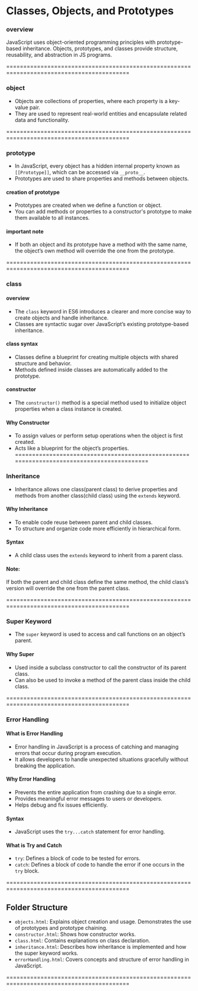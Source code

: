 # Classes, Objects, and Prototypes

### **overview**

JavaScript uses object-oriented programming principles with prototype-based inheritance. Objects, prototypes, and classes provide structure, reusability, and abstraction in JS programs.

==========================================================================================

### **object**

- Objects are collections of properties, where each property is a key-value pair.
- They are used to represent real-world entities and encapsulate related data and functionality.

==========================================================================================

### **prototype**

- In JavaScript, every object has a hidden internal property known as `[[Prototype]]`, which can be accessed via `__proto__`.
- Prototypes are used to share properties and methods between objects.

#### **creation of prototype**
- Prototypes are created when we define a function or object.
- You can add methods or properties to a constructor's prototype to make them available to all instances.

#### **important note**
- If both an object and its prototype have a method with the same name, the object’s own method will override the one from the prototype.

==========================================================================================

### **class**

#### **overview**
- The `class` keyword in ES6 introduces a clearer and more concise way to create objects and handle inheritance.
- Classes are syntactic sugar over JavaScript’s existing prototype-based inheritance.

#### **class syntax**
- Classes define a blueprint for creating multiple objects with shared structure and behavior.
- Methods defined inside classes are automatically added to the prototype.

#### **constructor**
- The `constructor()` method is a special method used to initialize object properties when a class instance is created.


#### **Why Constructor**
- To assign values or perform setup operations when the object is first created.
- Acts like a blueprint for the object’s properties.
==========================================================================================


### **Inheritance**

- Inheritance allows one class(parent class) to derive properties and methods from another class(child class) using the `extends` keyword.

#### **Why Inheritance**
- To enable code reuse between parent and child classes.
- To structure and organize code more efficiently in hierarchical form.

#### **Syntax**
- A child class uses the `extends` keyword to inherit from a parent class.

#### **Note:**
If both the parent and child class define the same method, the child class’s version will override the one from the parent class.

==========================================================================================

### **Super Keyword**

- The `super` keyword is used to access and call functions on an object’s parent.

#### **Why Super**
- Used inside a subclass constructor to call the constructor of its parent class.
- Can also be used to invoke a method of the parent class inside the child class.

==========================================================================================

### **Error Handling**

#### **What is Error Handling**
- Error handling in JavaScript is a process of catching and managing errors that occur during program execution.
- It allows developers to handle unexpected situations gracefully without breaking the application.

#### **Why Error Handling**
- Prevents the entire application from crashing due to a single error.
- Provides meaningful error messages to users or developers.
- Helps debug and fix issues efficiently.

#### **Syntax**
- JavaScript uses the `try...catch` statement for error handling.

#### **What is Try and Catch**
- `try`: Defines a block of code to be tested for errors.
- `catch`: Defines a block of code to handle the error if one occurs in the `try` block.

==========================================================================================

## Folder Structure

- `objects.html`: Explains object creation and usage. Demonstrates the use of prototypes and prototype chaining.
- `constructor.html`: Shows how constructor works.
- `class.html`: Contains explanations on class declaration.
- `inheritance.html`: Describes how inheritance is implemented and how the super keyword works.
- `errorHandling.html`: Covers concepts and structure of error handling in JavaScript.

==========================================================================================